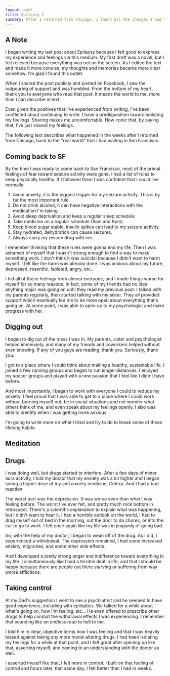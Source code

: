 ```yaml
---
layout: post
title: Epilepsy 2
summary: After I returned from Chicago, I found all the changes I had to make to my life
---
```


## A Note
I began writing my last post about Epilepsy because I felt good to express my experience and feelings via this medium. My first draft was a novel, but I felt relieved because everything was out on the screen. As I edited the text and made it more concise, my thoughts and memories became more clear somehow. I'm glad I found this outlet.

When I shared the post publicly and posted on Facebook, I saw the outpouring of support and was humbled. From the bottom of my heart, thank you to everyone who read that post. It means the world to me, more than I can describe in text.

Even given the positives that I've experienced from writing, I've been conflicted about continuing to write. I have a predisposition toward isolating my feelings. Sharing makes me uncomfortable. How ironic that, by saying that, I've just shared my feelings.

The following text describes what happened in the weeks after I returned from Chicago, back to the "real world" that I had waiting in San Francisco.

## Coming back to SF
By the time I was ready to come back to San Francisco, most of the primal feelings of fear toward seizure activity were gone. I had a list of rules to keep physically healthy. If I followed them I was confident that I could live normally:

1. Avoid anxiety, it is the biggest trigger for my seizure activity. This is by far the most important rule.
2. Do not drink alcohol, it can have negative interactions with the medication I'm taking.
3. Avoid sleep deprivation and keep a regular sleep schedule
4. Take medicine on a regular schedule (9am and 9pm).
5. Keep blood sugar stable, insulin spikes can lead to my seizure activity.
6. Stay hydrated, dehydration can cause seizures.
7. Always carry my rescue drug with me.

I remember thinking that these rules were gonna end my life. Then I was ashamed of myself that I wasn't strong enough to find a way to make something work. I don't think it was suicidal because I didn't want to harm myself. I felt like the harm was already done. I was anxious about my future, depressed, resentful, isolated, angry, etc...

I hid all of these feelings from almost everyone, and I made things worse for myself for so many reasons. In fact, some of my friends had no idea anything major was going on until they read my previous post. I talked with my parents regularly, then started talking with my sister. They all provided support which eventually led me to be more open about everything that's going on. At some point, I was able to open up to my psychologist and make progress with her.

## Digging out

I began to dig out of the mess I was in. My parents, sister and psychologist helped immensely, and many of my friends and coworkers helped without even knowing. If any of you guys are reading, thank you. Seriously, thank you.

I got to a place where I could think about making a healthy, sustainable life. I joined a few running groups and began to run longer distances. I enjoyed my soccer groups and played with a new passion that I feel like I didn't have before.

And most importantly, I began to work with everyone I could to reduce my anxiety. I feel proud that I was able to get to a place where I could work without burning myself out, be in social situations and not wonder what others think of me, and even speak about my feelings openly. I also was able to identify when I was getting more anxious

I'm going to write more on what I tried and try to do to break some of these lifelong habits.

## Meditation

## Drugs

I was doing well, but drugs started to interfere. After a few days of minor aura activity, I told my doctor that my anxiety was a bit higher and I began taking a higher dose of my anti anxiety medicine, Celexa. And I had a bad reaction.

The worst part was the depression. It was worse even than what I was feeling before. The worst I've ever felt, and pretty much rock bottom in retrospect. There's a scientific explanation to explain what was happening, but I didn't want to hear it. I had a horrible outlook on the world, I had to drag myself out of bed in the morning, out the door to do chores, or into the car to go to work. I felt once again like my life was in jeopardy of going bad.

So, with the help of my doctor, I began to wean off of the drug. As I did, I experienced a withdrawal. The depression remained, I had some increased anxiety, migraines, and some other side effects.

And I developed a pretty strong anger and indifference toward everything in my life. I simultaneously like I had a terrible deal in life, and that I should be happy because there are people out there starving or suffering from way worse afflictions.

## Taking control

At my Dad's suggestion I went to see a psychiatrist and he seemed to have good experience, including with epileptics. We talked for a while about what's going on, how I'm feeling, etc... He even offered to prescribe other drugs to help combat the withdrawal effects I was experiencing. I remember that sounding like an endless road to hell to me.

I told him in clear, objective terms how I was feeling and that I was heavily biased against taking any more mood-altering drugs. I had been isolating my feelings for a while at that point, and I felt great after opening up like that, asserting myself, and coming to an understanding with the doctor as well.

I asserted myself like that, I felt more in control. I built on that feeling of control and hours later, that same day, I felt better than I had in weeks.





